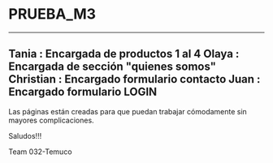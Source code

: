 # PRUEBA_M3
----------------------------------------------------
Tania       : Encargada de productos 1 al 4
Olaya       : Encargada de sección "quienes somos"
Christian   : Encargado formulario contacto
Juan        : Encargado formulario LOGIN
-----------------------------------------------------
Las páginas están creadas para que puedan trabajar cómodamente sin
mayores complicaciones.

Saludos!!!

Team 032-Temuco